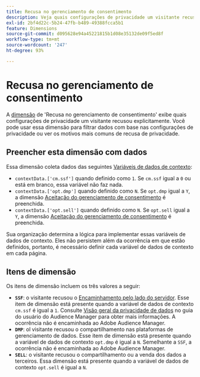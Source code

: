 ```yaml
---
title: Recusa no gerenciamento de consentimento
description: Veja quais configurações de privacidade um visitante recusou.
exl-id: 2bf4d22c-5b24-47fb-b489-49388fcca5b1
feature: Dimensions
source-git-commit: d095628e94a45221815b1d08e35132de09f5ed8f
workflow-type: tm+mt
source-wordcount: '247'
ht-degree: 93%

---
```


# Recusa no gerenciamento de consentimento

A [dimensão](overview.md) de &#39;Recusa no gerenciamento de consentimento&#39; exibe quais configurações de privacidade um visitante recusou explicitamente. Você pode usar essa dimensão para filtrar dados com base nas configurações de privacidade ou ver os motivos mais comuns de recusa de privacidade.

## Preencher esta dimensão com dados

Essa dimensão coleta dados das seguintes [Variáveis de dados de contexto](/help/implement/vars/page-vars/contextdata.md):

* `contextData.['cm.ssf']` quando definido como `1`. Se `cm.ssf` igual a `0` ou está em branco, essa variável não faz nada.
* `contextData.['opt.dmp']` quando definido como `N`. Se `opt.dmp` igual a `Y`, a dimensão [Aceitação do gerenciamento de consentimento](cm-opt-in.md) é preenchida.
* `contextData.['opt.sell']` quando definido como `N`. Se `opt.sell` igual a `Y`, a dimensão [Aceitação do gerenciamento de consentimento](cm-opt-in.md) é preenchida.

Sua organização determina a lógica para implementar essas variáveis de dados de contexto. Eles não persistem além da ocorrência em que estão definidos, portanto, é necessário definir cada variável de dados de contexto em cada página.

## Itens de dimensão

Os itens de dimensão incluem os três valores a seguir:

* **`SSF`**: o visitante recusou o [Encaminhamento pelo lado do servidor](/help/admin/admin/c-manage-report-suites/c-edit-report-suites/general/c-server-side-forwarding/ssf.md). Esse item de dimensão está presente quando a variável de dados de contexto `cm.ssf` é igual a `1`. Consulte [Visão geral da privacidade de dados](https://experienceleague.adobe.com/docs/audience-manager/user-guide/overview/data-privacy/data-privacy.html?lang=pt-BR) no guia do usuário do Audience Manager para obter mais informações. A ocorrência não é encaminhada ao Adobe Audience Manager.
* **`DMP`**: ol visitante recusou o compartilhamento nas plataformas de gerenciamento de dados. Esse item de dimensão está presente quando a variável de dados de contexto `opt.dmp` é igual a `N`. Semelhante a `SSF`, a ocorrência não é encaminhada ao Adobe Audience Manager.
* **`SELL`**: o visitante recusou o compartilhamento ou a venda dos dados a terceiros. Essa dimensão está presente quando a variável de dados de contexto `opt.sell` é igual a `N`.
